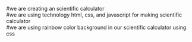 #we are creating an scientific calculator
<br>
#we are using technology html, css, and javascript for making scientific calculator
<br>
#we are using rainbow color background in our scientific calculator using css
